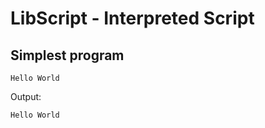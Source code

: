 LibScript - Interpreted Script
=============



## Simplest program
```
Hello World
```
Output:
```
Hello World
```

